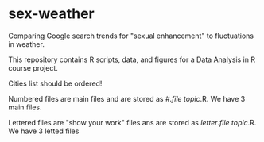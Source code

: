 # sex-weather
Comparing Google search trends for "sexual enhancement" to fluctuations in weather.

This repository contains R scripts, data, and figures for a Data Analysis in R course project.

Cities list should be ordered!

Numbered files are main files and are stored as *#*.*file topic*.R. We have 3 main files.

Lettered files are "show your work" files ans are stored as *letter*.*file topic*.R. We have 3 letted files
